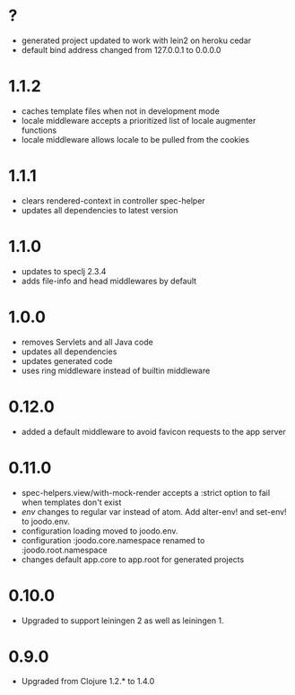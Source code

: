 # ?

* generated project updated to work with lein2 on heroku cedar
* default bind address changed from 127.0.0.1 to 0.0.0.0

# 1.1.2

* caches template files when not in development mode
* locale middleware accepts a prioritized list of locale augmenter functions
* locale middleware allows locale to be pulled from the cookies

# 1.1.1

* clears rendered-context in controller spec-helper
* updates all dependencies to latest version

# 1.1.0

* updates to speclj 2.3.4
* adds file-info and head middlewares by default

# 1.0.0

* removes Servlets and all Java code
* updates all dependencies
* updates generated code
* uses ring middleware instead of builtin middleware

# 0.12.0

* added a default middleware to avoid favicon requests to the app server

# 0.11.0

* spec-helpers.view/with-mock-render accepts a :strict option to fail when templates don't exist
* *env* changes to regular var instead of atom.  Add alter-env! and set-env! to joodo.env.
* configuration loading moved to joodo.env.
* configuration :joodo.core.namespace renamed to :joodo.root.namespace
* changes default app.core to app.root for generated projects

# 0.10.0

* Upgraded to support leiningen 2 as well as leiningen 1.

# 0.9.0

* Upgraded from Clojure 1.2.* to 1.4.0
